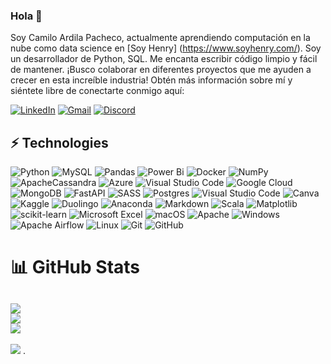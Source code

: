 ### Hola 👋

Soy Camilo Ardila Pacheco, actualmente aprendiendo computación en la nube como data science en [Soy Henry] (https://www.soyhenry.com/). Soy un desarrollador de Python, SQL. Me encanta escribir código limpio y fácil de mantener. ¡Busco colaborar en diferentes proyectos que me ayuden a crecer en esta increíble industria! Obtén más información sobre mí y siéntete libre de conectarte conmigo aquí: 

[![LinkedIn](https://img.shields.io/badge/linkedin-%230077B5.svg?style=for-the-badge&logo=linkedin&logoColor=white)](www.linkedin.com/in/kmilo140/)
[![Gmail](https://img.shields.io/badge/Gmail-D14836?style=for-the-badge&logo=gmail&logoColor=white)](camilojoseardila@gmail.com)
[![Discord](https://img.shields.io/badge/Discord-%235865F2.svg?style=for-the-badge&logo=discord&logoColor=white)](https://discordapp.com/users/951301878254293012/)


## ⚡ Technologies

![Python](https://img.shields.io/badge/python-3670A0?style=for-the-badge&logo=python&logoColor=ffdd54)
![MySQL](https://img.shields.io/badge/mysql-%2300f.svg?style=for-the-badge&logo=mysql&logoColor=white)
![Pandas](https://img.shields.io/badge/pandas-%23150458.svg?style=for-the-badge&logo=pandas&logoColor=white)
![Power Bi](https://img.shields.io/badge/power_bi-F2C811?style=for-the-badge&logo=powerbi&logoColor=black)
![Docker](https://img.shields.io/badge/docker-%230db7ed.svg?style=for-the-badge&logo=docker&logoColor=white)
![NumPy](https://img.shields.io/badge/numpy-%23013243.svg?style=for-the-badge&logo=numpy&logoColor=white)
![ApacheCassandra](https://img.shields.io/badge/cassandra-%231287B1.svg?style=for-the-badge&logo=apache-cassandra&logoColor=white)
![Azure](https://img.shields.io/badge/azure-%230072C6.svg?style=for-the-badge&logo=microsoftazure&logoColor=white)
![Visual Studio Code](https://img.shields.io/badge/Visual%20Studio%20Code-0078d7.svg?style=for-the-badge&logo=visual-studio-code&logoColor=white)
![Google Cloud](https://img.shields.io/badge/GoogleCloud-%234285F4.svg?style=for-the-badge&logo=google-cloud&logoColor=white)
![MongoDB](https://img.shields.io/badge/MongoDB-%234ea94b.svg?style=for-the-badge&logo=mongodb&logoColor=white)
![FastAPI](https://img.shields.io/badge/FastAPI-005571?style=for-the-badge&logo=fastapi)
![SASS](https://img.shields.io/badge/SASS-hotpink.svg?style=for-the-badge&logo=SASS&logoColor=white)
![Postgres](https://img.shields.io/badge/postgres-%23316192.svg?style=for-the-badge&logo=postgresql&logoColor=white)
![Visual Studio Code](https://img.shields.io/badge/Visual%20Studio%20Code-0078d7.svg?style=for-the-badge&logo=visual-studio-code&logoColor=white)
![Canva](https://img.shields.io/badge/Canva-%2300C4CC.svg?style=for-the-badge&logo=Canva&logoColor=white)
![Kaggle](https://img.shields.io/badge/Kaggle-035a7d?style=for-the-badge&logo=kaggle&logoColor=white)
![Duolingo](https://img.shields.io/badge/Duolingo-%234DC730.svg?style=for-the-badge&logo=Duolingo&logoColor=white)
![Anaconda](https://img.shields.io/badge/Anaconda-%2344A833.svg?style=for-the-badge&logo=anaconda&logoColor=white)
![Markdown](https://img.shields.io/badge/markdown-%23000000.svg?style=for-the-badge&logo=markdown&logoColor=white)
![Scala](https://img.shields.io/badge/scala-%23DC322F.svg?style=for-the-badge&logo=scala&logoColor=white)
![Matplotlib](https://img.shields.io/badge/Matplotlib-%23ffffff.svg?style=for-the-badge&logo=Matplotlib&logoColor=black)
![scikit-learn](https://img.shields.io/badge/scikit--learn-%23F7931E.svg?style=for-the-badge&logo=scikit-learn&logoColor=white)
![Microsoft Excel](https://img.shields.io/badge/Microsoft_Excel-217346?style=for-the-badge&logo=microsoft-excel&logoColor=white)
![macOS](https://img.shields.io/badge/mac%20os-000000?style=for-the-badge&logo=macos&logoColor=F0F0F0)
![Apache](https://img.shields.io/badge/apache-%23D42029.svg?style=for-the-badge&logo=apache&logoColor=white)
![Windows](https://img.shields.io/badge/Windows-0078D6?style=for-the-badge&logo=windows&logoColor=white)
![Apache Airflow](https://img.shields.io/badge/Apache%20Airflow-017CEE?style=for-the-badge&logo=Apache%20Airflow&logoColor=white)
![Linux](https://img.shields.io/badge/Linux-FCC624?style=for-the-badge&logo=linux&logoColor=black)
![Git](https://img.shields.io/badge/git-%23F05033.svg?style=for-the-badge&logo=git&logoColor=white)
![GitHub](https://img.shields.io/badge/github-%23121011.svg?style=for-the-badge&logo=github&logoColor=white)

 
 # 📊 GitHub Stats 
 
![](https://github-readme-stats.vercel.app/api?username=kmilo140&theme=radical&hide_border=false&include_all_commits=false&count_private=false)<br/>
![](https://github-readme-streak-stats.herokuapp.com/?user=kmilo140&theme=radical&hide_border=false)<br/>
![](https://github-readme-stats.vercel.app/api/top-langs/?username=kmilo140&theme=radical&hide_border=false&include_all_commits=false&count_private=false&layout=compact)
---
[![](https://visitcount.itsvg.in/api?id=kmilo140&label=Visitas%20&color=3&pretty=false)](https://visitcount.itsvg.in)
.
